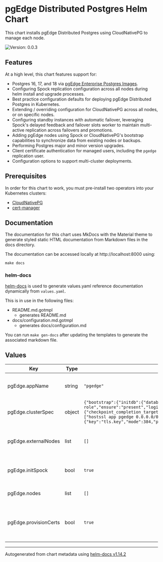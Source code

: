 # pgEdge Distributed Postgres Helm Chart

This chart installs pgEdge Distributed Postgres using CloudNativePG to manage each node.

![Version: 0.0.3](https://img.shields.io/badge/Version-0.0.3-informational?style=flat-square)

## Features

At a high level, this chart features support for:

- Postgres 16, 17, and 18 via [pgEdge Enterprise Postgres Images](https://github.com/pgEdge/postgres-images).
- Configuring Spock replication configuration across all nodes during helm install and upgrade processes.
- Best practice configuration defaults for deploying pgEdge Distributed Postgres in Kubernetes.
- Extending / overriding configuration for CloudNativePG across all nodes, or on specific nodes.
- Configuring standby instances with automatic failover, leveraging Spock's delayed feedback and failover slots worker to maintain multi-active replication across failovers and promotions.
- Adding pgEdge nodes using Spock or CloudNativePG's bootstrap capabilities to synchronize data from existing nodes or backups.
- Performing Postgres major and minor version upgrades.
- Client certificate authentication for managed users, including the `pgedge` replication user.
- Configuration options to support multi-cluster deployments.

## Prerequisites

In order for this chart to work, you must pre-install two operators into your Kubernetes clusters:

- [CloudNativePG](https://cloudnative-pg.io/)
- [cert-manager](https://cert-manager.io/)

## Documentation

The documentation for this chart uses MkDocs with the Material theme to generate styled static HTML documentation from Markdown files in the docs directory.

The documentation can be accessed locally at http://localhost:8000 using:

```shell
make docs
```

### helm-docs

[helm-docs](https://github.com/norwoodj/helm-docs) is used to generate values.yaml reference documentation dynamically from `values.yaml`.

This is in use in the following files:

- README.md.gotmpl
  - generates README.md
- docs/configuration.md.gotmpl
  - generates docs/configuration.md

You can run `make gen-docs` after updating the templates to generate the associated markdown file.

## Values

| Key | Type | Default | Description |
|-----|------|---------|-------------|
| pgEdge.appName | string | `"pgedge"` | Determines the name of resources in the pgEdge cluster. Many other values are derived from this name, so it must be less than or equal to 26 characters in length. |
| pgEdge.clusterSpec | object | `{"bootstrap":{"initdb":{"database":"app","encoding":"UTF8","owner":"app","postInitApplicationSQL":["CREATE EXTENSION spock;"],"postInitSQL":[],"postInitTemplateSQL":[]}},"certificates":{"clientCASecret":"client-ca-key-pair","replicationTLSSecret":"streaming-replica-client-cert"},"imageName":"ghcr.io/pgedge/pgedge-postgres:17-spock5-standard","imagePullPolicy":"Always","instances":1,"managed":{"roles":[{"comment":"Admin role","ensure":"present","login":true,"name":"admin","superuser":true}]},"postgresql":{"parameters":{"checkpoint_completion_target":"0.9","checkpoint_timeout":"15min","dynamic_shared_memory_type":"posix","hot_standby_feedback":"on","spock.allow_ddl_from_functions":"on","spock.conflict_log_level":"DEBUG","spock.conflict_resolution":"last_update_wins","spock.enable_ddl_replication":"on","spock.include_ddl_repset":"on","spock.save_resolutions":"on","track_commit_timestamp":"on","track_io_timing":"on","wal_level":"logical","wal_sender_timeout":"5s"},"pg_hba":["hostssl app pgedge 0.0.0.0/0 cert","hostssl app admin 0.0.0.0/0 cert","hostssl app app 0.0.0.0/0 cert","hostssl all streaming_replica all cert map=cnpg_streaming_replica"],"pg_ident":["local postgres admin","local postgres app"],"shared_preload_libraries":["pg_stat_statements","snowflake","spock"]},"projectedVolumeTemplate":{"sources":[{"secret":{"items":[{"key":"tls.crt","mode":384,"path":"pgedge/certificates/tls.crt"},{"key":"tls.key","mode":384,"path":"pgedge/certificates/tls.key"},{"key":"ca.crt","mode":384,"path":"pgedge/certificates/ca.crt"}],"name":"pgedge-client-cert"}}]}}` | Default CloudNativePG Cluster specification applied to all nodes, which can be overridden on a per-node basis using the `clusterSpec` field in each node definition. |
| pgEdge.externalNodes | list | `[]` | Configuration for nodes that are part of the pgEdge cluster, but managed externally to this Helm chart. This can be leverage for multi-cluster deployments or to wire up existing CloudNativePG Clusters to a pgEdge cluster. |
| pgEdge.initSpock | bool | `true` | Whether or not to run the init-spock job to initialize the pgEdge nodes and subscriptions In multi-cluster deployments, this should only be set to true on the last cluster to be deployed. |
| pgEdge.nodes | list | `[]` | Configuration for each node in the pgEdge cluster. Each node will be deployed as a separate CloudNativePG Cluster. |
| pgEdge.provisionCerts | bool | `true` | Whether to deploy cert-manager to manage TLS certificates for the cluster. If false, you must provide your own TLS certificates by creating the secrets defined in `clusterSpec.certificates.clientCASecret` and `clusterSpec.certificates.replicationTLSSecret`. |

----------------------------------------------
Autogenerated from chart metadata using [helm-docs v1.14.2](https://github.com/norwoodj/helm-docs/releases/v1.14.2)
